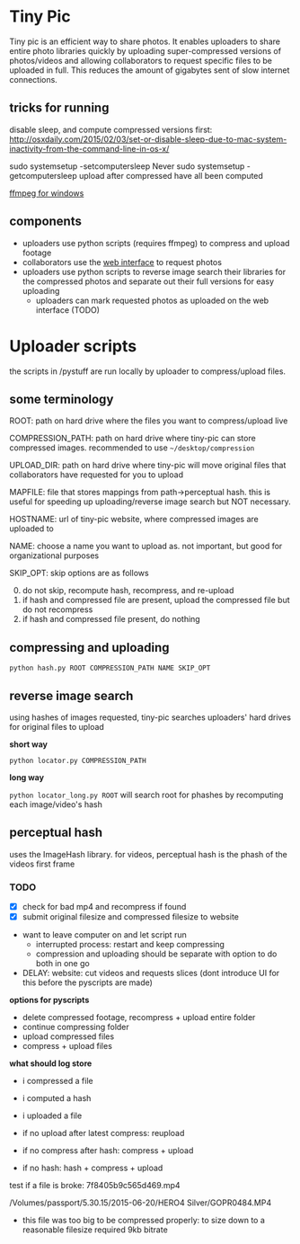# Tiny Pic

Tiny pic is an efficient way to share photos. It enables uploaders to share entire photo libraries quickly by uploading super-compressed versions of photos/videos and allowing collaborators to request specific files to be uploaded in full. This reduces the amount of gigabytes sent of slow internet connections.

## tricks for running

disable sleep, and compute compressed versions first: http://osxdaily.com/2015/02/03/set-or-disable-sleep-due-to-mac-system-inactivity-from-the-command-line-in-os-x/

sudo systemsetup -setcomputersleep Never
sudo systemsetup -getcomputersleep
upload after compressed have all been computed


[ffmpeg for windows](https://ffmpeg.zeranoe.com/builds/)


## components

* uploaders use python scripts (requires ffmpeg) to compress and upload footage
* collaborators use the [web interface](http://img.berkeley-pbl.com) to request photos
* uploaders use python scripts to reverse image search their libraries for the compressed photos and separate out their full versions for easy uploading
  * uploaders can mark requested photos as uploaded on the web interface (TODO)

# Uploader scripts

the scripts in /pystuff are run locally by uploader to compress/upload files.

## some terminology

ROOT: path on hard drive where the files you want to compress/upload live

COMPRESSION_PATH: path on hard drive where tiny-pic can store compressed images. recommended to use `~/desktop/compression`

UPLOAD_DIR: path on hard drive where tiny-pic will move original files that collaborators have requested for you to upload

MAPFILE: file that stores mappings from path->perceptual hash. this is useful for speeding up uploading/reverse image search but NOT necessary.

HOSTNAME: url of tiny-pic website, where compressed images are uploaded to

NAME: choose a name you want to upload as. not important, but good for organizational purposes

SKIP_OPT: skip options are as follows

0. do not skip, recompute hash, recompress, and re-upload
1. if hash and compressed file are present, upload the compressed file but do not recompress
2. if hash and compressed file present, do nothing

## compressing and uploading

`python hash.py ROOT COMPRESSION_PATH NAME SKIP_OPT`


## reverse image search

using hashes of images requested, tiny-pic searches uploaders' hard drives for original files to upload

__short way__

`python locator.py COMPRESSION_PATH`

__long way__

`python locator_long.py ROOT` will search root for phashes by recomputing each image/video's hash


## perceptual hash

uses the ImageHash library. for videos, perceptual hash is the phash of the videos first frame

### TODO

* [x] check for bad mp4 and recompress if found
* [x] submit original filesize and compressed filesize to website
* want to leave computer on and let script run
	* interrupted process: restart and keep compressing
	* compression and uploading should be separate with option to do both in one go
* DELAY: website: cut videos and requests slices (dont introduce UI for this before the pyscripts are made)


__options for pyscripts__
* delete compressed footage, recompress + upload entire folder
* continue compressing folder
* upload compressed files
* compress + upload files

__what should log store__

* i compressed a file
* i computed a hash
* i uploaded a file

* if no upload after latest compress: reupload
* if no compress after hash: compress + upload
* if no hash: hash + compress + upload


test if a file is broke: 7f8405b9c565d469.mp4

/Volumes/passport/5.30.15/2015-06-20/HERO4 Silver/GOPR0484.MP4
* this file was too big to be compressed properly: to size down to a reasonable filesize required 9kb bitrate
